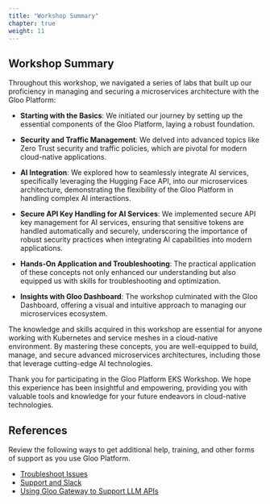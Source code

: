 ```yaml
---
title: "Workshop Summary"
chapter: true
weight: 11
---
```


## Workshop Summary

Throughout this workshop, we navigated a series of labs that built up our proficiency in managing and securing a microservices architecture with the Gloo Platform:

- **Starting with the Basics**: We initiated our journey by setting up the essential components of the Gloo Platform, laying a robust foundation.

- **Security and Traffic Management**: We delved into advanced topics like Zero Trust security and traffic policies, which are pivotal for modern cloud-native applications.

- **AI Integration**: We explored how to seamlessly integrate AI services, specifically leveraging the Hugging Face API, into our microservices architecture, demonstrating the flexibility of the Gloo Platform in handling complex AI interactions.

- **Secure API Key Handling for AI Services**: We implemented secure API key management for AI services, ensuring that sensitive tokens are handled automatically and securely, underscoring the importance of robust security practices when integrating AI capabilities into modern applications.

- **Hands-On Application and Troubleshooting**: The practical application of these concepts not only enhanced our understanding but also equipped us with skills for troubleshooting and optimization.

- **Insights with Gloo Dashboard**: The workshop culminated with the Gloo Dashboard, offering a visual and intuitive approach to managing our microservices ecosystem.

The knowledge and skills acquired in this workshop are essential for anyone working with Kubernetes and service meshes in a cloud-native environment. By mastering these concepts, you are well-equipped to build, manage, and secure advanced microservices architectures, including those that leverage cutting-edge AI technologies.

Thank you for participating in the Gloo Platform EKS Workshop. We hope this experience has been insightful and empowering, providing you with valuable tools and knowledge for your future endeavors in cloud-native technologies.

## References

Review the following ways to get additional help, training, and other forms of support as you use Gloo Platform.

- [Troubleshoot Issues](https://docs.solo.io/gloo-mesh-enterprise/main/troubleshooting/)
- [Support and Slack](https://docs.solo.io/gloo-mesh-enterprise/main/support/)
- [Using Gloo Gateway to Support LLM APIs](https://www.solo.io/blog/gloo-gateway-support-llm-apis/)
